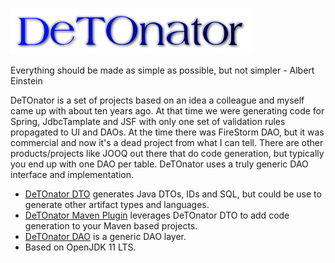 ![Title](images/title.png)

Everything should be made as simple as possible, but not simpler - Albert Einstein

DeTOnator is a set of projects based on an idea a colleague and myself came up with about ten years ago. At that time we were generating
code for Spring, JdbcTamplate and JSF with only one set of validation rules propagated to UI and DAOs. At the time there was FireStorm
DAO, but it was commercial and now it's a dead project from what I can tell. There are other products/projects like JOOQ out there
that do code generation, but typically you end up with one DAO per table. DeTOnator uses a truly generic DAO interface and implementation.
* [DeTOnator DTO](https://github.com/sgjava/detonator/tree/master/dto) generates Java DTOs, IDs and SQL, but could be use to generate other
artifact types and languages.
* [DeTOnator Maven Plugin](https://github.com/sgjava/detonator/tree/master/detonator-maven-plugin) leverages DeTOnator DTO to add code
generation to your Maven based projects.
* [DeTOnator DAO](https://github.com/sgjava/detonator/tree/master/dao) is a generic DAO layer.
* Based on OpenJDK 11 LTS.
